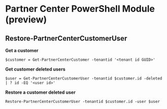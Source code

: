 # Partner Center PowerShell Module (preview) #

## Restore-PartnerCenterCustomerUser ##

**Get a customer**

    $customer = Get-PartnerCenterCustomer -tenantid '<tenant id GUID>'

**Get customer deleted users**

    $user = Get-PartnerCenterCustomerUser -tenantid $customer.id -deleted | ? id -EQ '<user id>'

**Restore a customer deleted user**

    Restore-PartnerCenterCustomerUser -tenantid $customer.id -user $user